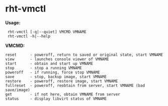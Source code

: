 # rht-vmctl

**Usage:**

     rht-vmctl [-q|--quiet] VMCMD VMNAME
     rht-vmctl -h|--help


**VMCMD:**

    reset      - poweroff, return to saved or original state, start VMNAME
    view       - launches console viewer of VMNAME
    start      - obtain and start up VMNAME
    stop       - stop a running VMNAME
    poweroff   - if running, force stop VMNAME
    save       - stop, backup image, start VMNAME
    restore    - poweroff, restore image, start VMNAME
    fullreset  - poweroff, reobtain from server, start VMNAME (bad save/image)
    get        - if not here, obtain VMNAME from server
    status     - display libvirt status of VMNAME
